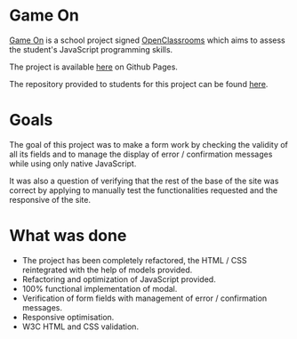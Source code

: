 # Game On

[Game On](https://tomzidani.github.io/gameon/) is a school project signed [OpenClassrooms](https://openclassrooms.com/) which aims to assess the student's JavaScript programming skills.

The project is available [here](https://tomzidani.github.io/gameon/) on Github Pages.

The repository provided to students for this project can be found [here](https://github.com/OpenClassrooms-Student-Center/GameOn-website-FR/).

# Goals

The goal of this project was to make a form work by checking the validity of all its fields and to manage the display of error / confirmation messages while using only native JavaScript.

It was also a question of verifying that the rest of the base of the site was correct by applying to manually test the functionalities requested and the responsive of the site.

# What was done

- The project has been completely refactored, the HTML / CSS reintegrated with the help of models provided.
- Refactoring and optimization of JavaScript provided.
- 100% functional implementation of modal.
- Verification of form fields with management of error / confirmation messages.
- Responsive optimisation.
- W3C HTML and CSS validation.
